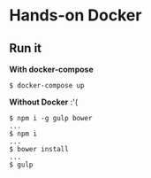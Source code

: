 # Hands-on Docker

## Run it

__With docker-compose__

```
$ docker-compose up
```


__Without Docker__ :'(

```
$ npm i -g gulp bower
...
$ npm i
...
$ bower install
...
$ gulp
```